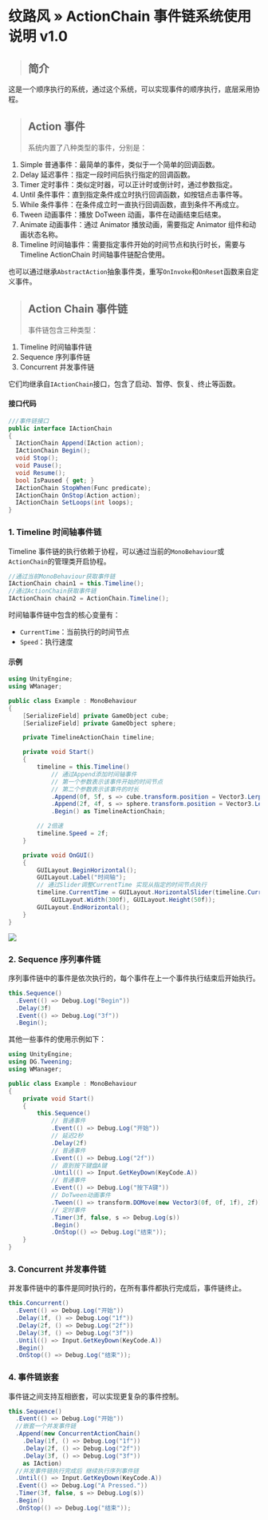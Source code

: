 # 纹路风 » ActionChain 事件链系统使用说明 v1.0

> ## 简介

这是一个顺序执行的系统，通过这个系统，可以实现事件的顺序执行，底层采用协程。

> ## Action 事件
>
> 系统内置了八种类型的事件，分别是：

1. Simple 普通事件：最简单的事件，类似于一个简单的回调函数。
2. Delay 延迟事件：指定一段时间后执行指定的回调函数。
3. Timer 定时事件：类似定时器，可以正计时或倒计时，通过参数指定。
4. Until 条件事件：直到指定条件成立时执行回调函数，如按钮点击事件等。
5. While 条件事件：在条件成立时一直执行回调函数，直到条件不再成立。
6. Tween 动画事件：播放 DoTween 动画，事件在动画结束后结束。
7. Animate 动画事件：通过 Animator 播放动画，需要指定 Animator 组件和动画状态名称。
8. Timeline 时间轴事件：需要指定事件开始的时间节点和执行时长，需要与 Timeline ActionChain 时间轴事件链配合使用。

也可以通过继承`AbstractAction`抽象事件类，重写`OnInvoke`和`OnReset`函数来自定义事件。

> ## Action Chain 事件链
>
> 事件链包含三种类型：

1. Timeline 时间轴事件链
2. Sequence 序列事件链
3. Concurrent 并发事件链

它们均继承自`IActionChain`接口，包含了启动、暂停、恢复、终止等函数。

#### 接口代码

```csharp
///事件链接口
public interface IActionChain
{
  IActionChain Append(IAction action);
  IActionChain Begin();
  void Stop();
  void Pause();
  void Resume();
  bool IsPaused { get; }
  IActionChain StopWhen(Func predicate);
  IActionChain OnStop(Action action);
  IActionChain SetLoops(int loops);
}
```

### 1. Timeline 时间轴事件链

Timeline 事件链的执行依赖于协程，可以通过当前的`MonoBehaviour`或`ActionChain`的管理类开启协程。

```csharp
//通过当前MonoBehaviour获取事件链
IActionChain chain1 = this.Timeline();
//通过ActionChain获取事件链
IActionChain chain2 = ActionChain.Timeline();
```

时间轴事件链中包含的核心变量有：

- `CurrentTime`：当前执行的时间节点
- `Speed`：执行速度

#### 示例

```csharp
using UnityEngine;
using WManager;

public class Example : MonoBehaviour
{
    [SerializeField] private GameObject cube;
    [SerializeField] private GameObject sphere;

    private TimelineActionChain timeline;

    private void Start()
    {
        timeline = this.Timeline()
            // 通过Append添加时间轴事件
            // 第一个参数表示该事件开始的时间节点
            // 第二个参数表示该事件的时长
            .Append(0f, 5f, s => cube.transform.position = Vector3.Lerp(Vector3.zero, new Vector3(0, 0, 5f), s))
            .Append(2f, 4f, s => sphere.transform.position = Vector3.Lerp(Vector3.zero, Vector3.up * 2f, s))
            .Begin() as TimelineActionChain;

        // 2倍速
        timeline.Speed = 2f;
    }

    private void OnGUI()
    {
        GUILayout.BeginHorizontal();
        GUILayout.Label("时间轴");
        // 通过Slider调整CurrentTime 实现从指定的时间节点执行
        timeline.CurrentTime = GUILayout.HorizontalSlider(timeline.CurrentTime, 0f, 6f,
            GUILayout.Width(300f), GUILayout.Height(50f));
        GUILayout.EndHorizontal();
    }
}
```

![](https://gitee.com/wenlufeng/tuchuang/raw/master/%E4%BA%8B%E4%BB%B6%E9%93%BE.gif)

### 2. Sequence 序列事件链

序列事件链中的事件是依次执行的，每个事件在上一个事件执行结束后开始执行。

```csharp
this.Sequence()
  .Event(() => Debug.Log("Begin"))
  .Delay(3f)
  .Event(() => Debug.Log("3f"))
  .Begin();
```

其他一些事件的使用示例如下：

```csharp
using UnityEngine;
using DG.Tweening;
using WManager;

public class Example : MonoBehaviour
{
    private void Start()
    {
        this.Sequence()
            // 普通事件
            .Event(() => Debug.Log("开始"))
            // 延迟2秒
            .Delay(2f)
            // 普通事件
            .Event(() => Debug.Log("2f"))
            // 直到按下键盘A键
            .Until(() => Input.GetKeyDown(KeyCode.A))
            // 普通事件
            .Event(() => Debug.Log("按下A键"))
            // DoTween动画事件
            .Tween(() => transform.DOMove(new Vector3(0f, 0f, 1f), 2f))
            // 定时事件
            .Timer(3f, false, s => Debug.Log(s))
            .Begin()
            .OnStop(() => Debug.Log("结束"));
    }
}
```

### 3. Concurrent 并发事件链

并发事件链中的事件是同时执行的，在所有事件都执行完成后，事件链终止。

```csharp
this.Concurrent()
  .Event(() => Debug.Log("开始"))
  .Delay(1f, () => Debug.Log("1f"))
  .Delay(2f, () => Debug.Log("2f"))
  .Delay(3f, () => Debug.Log("3f"))
  .Until(() => Input.GetKeyDown(KeyCode.A))
  .Begin()
  .OnStop(() => Debug.Log("结束"));
```

### 4. 事件链嵌套

事件链之间支持互相嵌套，可以实现更复杂的事件控制。

```csharp
this.Sequence()
  .Event(() => Debug.Log("开始"))
  //嵌套一个并发事件链
  .Append(new ConcurrentActionChain()
    .Delay(1f, () => Debug.Log("1f"))
    .Delay(2f, () => Debug.Log("2f"))
    .Delay(3f, () => Debug.Log("3f"))
    as IAction)
  //并发事件链执行完成后 继续执行序列事件链
  .Until(() => Input.GetKeyDown(KeyCode.A))
  .Event(() => Debug.Log("A Pressed."))
  .Timer(3f, false, s => Debug.Log(s))
  .Begin()
  .OnStop(() => Debug.Log("结束"));
```
